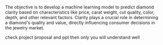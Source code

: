 The objective is to develop a machine learning model to predict diamond clarity based on characteristics like price, carat weight, cut quality, color, depth, and other relevant factors. Clarity plays a crucial role in determining a diamond's quality and value, directly influencing consumer decisions in the jewelry market.

check project proposal and ppt then only you will understand well

